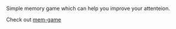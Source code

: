 Simple memory game which can help you improve your attenteion.

Check out [mem-game](https://eclipseandrew.github.io/A-memory-game/)

